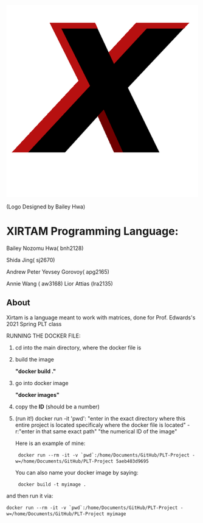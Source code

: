 ![alt text](bin/xirtamLogo.png)

(Logo Designed by Bailey Hwa)

# XIRTAM Programming Language:



Bailey Nozomu Hwa( bnh2128)

Shida Jing( sj2670) 

Andrew Peter Yevsey Gorovoy( apg2165) 

Annie Wang ( aw3168) 
Lior Attias (lra2135) 

## About

Xirtam is a language meant to work with matrices, done for Prof. Edwards's 2021 Spring PLT class

RUNNING THE DOCKER FILE:
1. cd into the main directory, where the docker file is
2. build the image

	**"docker build ."**
	

3. go into docker image

 	**"docker images"**
	
4. copy the **ID** (should be a number)
5. (run it!) docker run -it 'pwd':
	"enter in the exact directory where this entire project is located specificaly where the docker file is located" -r:"enter in that same exact path" "the numerical ID of the image"

	Here is an example of mine:

		docker run --rm -it -v `pwd`:/home/Documents/GitHub/PLT-Project -w=/home/Documents/GitHub/PLT-Project 5aeb403d9695

	You can also name your docker image by saying:

		docker build -t myimage .

and then run it via:

	docker run --rm -it -v `pwd`:/home/Documents/GitHub/PLT-Project -w=/home/Documents/GitHub/PLT-Project myimage
